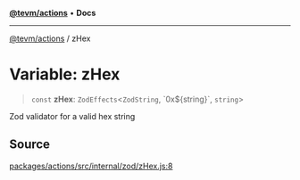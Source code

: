 [**@tevm/actions**](../README.md) • **Docs**

***

[@tevm/actions](../globals.md) / zHex

# Variable: zHex

> `const` **zHex**: `ZodEffects`\<`ZodString`, \`0x$\{string\}\`, `string`\>

Zod validator for a valid hex string

## Source

[packages/actions/src/internal/zod/zHex.js:8](https://github.com/evmts/tevm-monorepo/blob/main/packages/actions/src/internal/zod/zHex.js#L8)
